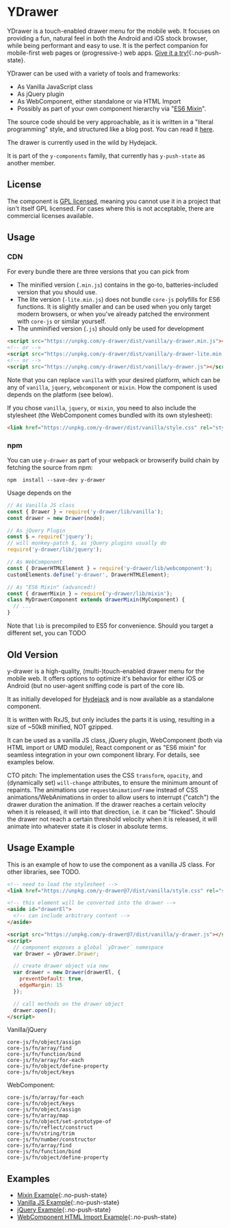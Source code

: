 # YDrawer

YDrawer is a touch-enabled drawer menu for the mobile web.
It focuses on providing a fun, natural feel in both the Android and iOS stock browser,
while being performant and easy to use.
It is the perfect companion for mobile-first web pages or (progressive-) web apps.
[Give it a try!](example/mixin/index.html){:.no-push-state}.

YDrawer can be used with a variety of tools and frameworks:
* As Vanilla JavaScript class
* As jQuery plugin
* As WebComponent, either standalone or via HTML Import
* Possibly as part of your own component hierarchy via "[ES6 Mixin][1]".

The source code should be very approachable, as it is written in a "literal programming" style, and structured like a blog post. You can read it [here](doc/src/mixin/index.md).

The drawer is currently used in the wild by Hydejack.

It is part of the `y-components` family, that currently has `y-push-state` as another member.

## License
The component is [GPL licensed](LICENSE.md), meaning you cannot use it in a project that isn't itself GPL licensed. For cases where this is not acceptable, there are commercial licenses available.

## Usage
### CDN
For every bundle there are three versions that you can pick from
* The minified version (`.min.js`) contains in the go-to, batteries-included version that you should use.
* The lite version (`-lite.min.js`) does not bundle `core-js` polyfills for ES6 functions.
  It is slightly smaller and can be used when you only target modern browsers, or when you've already patched the environment with `core-js` or similar yourself.
* The unminified version (`.js`) should only be used for development

~~~html
<script src="https://unpkg.com/y-drawer/dist/vanilla/y-drawer.min.js"></script>
<!-- or -->
<script src="https://unpkg.com/y-drawer/dist/vanilla/y-drawer-lite.min.js"></script>
<!-- or -->
<script src="https://unpkg.com/y-drawer/dist/vanilla/y-drawer.js"></script>
~~~

Note that you can replace `vanilla` with your desired platform, which can be any of `vanilla`, `jquery`, `webcomponent` or `mixin`. How the component is used depends on the platform (see below).

If you chose `vanilla`, `jquery`, or `mixin`, you need to also include the stylesheet (the WebComponent comes bundled with its own stylesheet):

~~~html
<link href="https://unpkg.com/y-drawer/dist/vanilla/style.css" rel="stylesheet" type="text/css">
~~~

<!-- #### Vanilla JS
The vanilla JS class is defined within the global `yDrawer` namespace and is called `Drawer`:

~~~html
<link href="https://unpkg.com/y-drawer/dist/vanilla/style.css" rel="stylesheet" type="text/css">
<script src="https://unpkg.com/y-drawer/dist/vanilla/y-drawer.min.js"></script>
<script>
  var Drawer = yDrawer.Drawer;
  var drawer = new Drawer(document.getElementById('drawerEl'));
</script>
~~~

#### jQuery
As is typical for jQuery plugins, it will patch the existing jQuery instance,
so you only need to call `drawer` on your target element.

~~~html
<link href="https://unpkg.com/y-drawer/dist/jquery/style.css" rel="stylesheet" type="text/css">
<script src="https://unpkg.com/jquery@3"></script>
<script src="https://unpkg.com/y-drawer/dist/jquery/y-drawer.min.js"></script>
<script>
  $('#drawerEl').drawer();
</script>
~~~ -->

### npm
You can use `y-drawer` as part of your webpack or browserify build chain by fetching the source from npm:

    npm  install --save-dev y-drawer

Usage depends on the

~~~js
// As Vanilla JS class
const { Drawer } = require('y-drawer/lib/vanilla');
const drawer = new Drawer(node);

// As jQuery Plugin
const $ = require('jquery');
// will monkey-patch $, as jQuery plugins usually do
require('y-drawer/lib/jquery');

// As WebComponent
const { DrawerHTMLElement } = require('y-drawer/lib/webcomponent');
customElements.define('y-drawer', DrawerHTMLElement);

// As "ES6 Mixin" (advanced!)
const { drawerMixin } = require('y-drawer/lib/mixin');
class MyDrawerComponent extends drawerMixin(MyComponent) {
  // ...
}
~~~

Note that `lib` is precompiled to ES5 for convenience.
Should you target a different set, you can TODO

## Old Version
y-drawer is a high-quality, (multi-)touch-enabled drawer menu for the mobile web.
It offers options to optimize it's behavior for either iOS or Android
(but no user-agent sniffing code is part of the core lib.

It as initially developed for [Hydejack](https://qwtel.com/hydejack/)
and is now available as a standalone component.

It is written with RxJS, but only includes the parts it is using, resulting in a size of ~50kB minified,
NOT gzipped.

It can be used as a vanilla JS class, jQuery plugin, WebComponent (both via HTML import or UMD module),
React component or as "ES6 mixin" for seamless integration in your own component library.
For details, see examples below.

CTO pitch:
The implementation uses the CSS `transform`, `opacity`, and (dynamically set) `will-change` attributes,
to ensure the minimum amount of repaints.
The animations use `requestAnimationFrame` instead of CSS animations/WebAnimations
in order to allow users to interrupt ("catch") the drawer duration the animation.
If the drawer reaches a certain velocity when it is released, it will into that direction,
i.e. it can be "flicked".
Should the drawer not reach a certain threshold velocity when it is released,
it will animate into whatever state it is closer in absolute terms.

## Usage Example
This is an example of how to use the component as a vanilla JS class.
For other libraries, see TODO.

~~~html
<!-- need to load the stylesheet -->
<link href="https://unpkg.com/y-drawer@7/dist/vanilla/style.css" rel="stylesheet" type="text/css">

<!-- this element will be converted into the drawer -->
<aside id="drawerEl">
  <!-- can include arbitrary content -->
</aside>

<script src="https://unpkg.com/y-drawer@7/dist/vanilla/y-drawer.js"></script>
<script>
  // component exposes a global `yDrawer` namespace
  var Drawer = yDrawer.Drawer;

  // create drawer object via new
  var drawer = new Drawer(drawerEl, {
    preventDefault: true,
    edgeMargin: 15
  });

  // call methods on the drawer object
  drawer.open();
</script>
~~~


Vanilla/jQuery
~~~
core-js/fn/object/assign
core-js/fn/array/find
core-js/fn/function/bind
core-js/fn/array/for-each
core-js/fn/object/define-property
core-js/fn/object/keys
~~~

WebComponent:
~~~
core-js/fn/array/for-each
core-js/fn/object/keys
core-js/fn/object/assign
core-js/fn/array/map
core-js/fn/object/set-prototype-of
core-js/fn/reflect/construct
core-js/fn/string/trim
core-js/fn/number/constructor
core-js/fn/array/find
core-js/fn/function/bind
core-js/fn/object/define-property
~~~

## Examples
* [Mixin Example](example/mixin/){:.no-push-state}
* [Vanilla JS Example](example/vanilla/){:.no-push-state}
* [jQuery Example](example/jquery/){:.no-push-state}
* [WebComponent HTML Import Example](example/webcomponent/){:.no-push-state}

[1]: http://justinfagnani.com/2015/12/21/real-mixins-with-javascript-classes/
